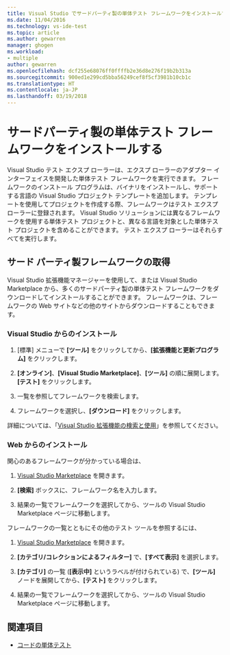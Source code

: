 ```yaml
---
title: Visual Studio でサードパーティ製の単体テスト フレームワークをインストールする | Microsoft Docs
ms.date: 11/04/2016
ms.technology: vs-ide-test
ms.topic: article
ms.author: gewarren
manager: ghogen
ms.workload:
- multiple
author: gewarren
ms.openlocfilehash: dcf255e68076ff0ffffb2e36d8e276f19b2b313a
ms.sourcegitcommit: 900ed1e299cd5bba56249cef8f5cf3981b10cb1c
ms.translationtype: HT
ms.contentlocale: ja-JP
ms.lasthandoff: 03/19/2018
---
```

# <a name="install-third-party-unit-test-frameworks"></a>サードパーティ製の単体テスト フレームワークをインストールする

Visual Studio テスト エクスプ ローラーは、エクスプ ローラーのアダプター インターフェイスを開発した単体テスト フレームワークを実行できます。 フレームワークのインストール プログラムは、バイナリをインストールし、サポートする言語の Visual Studio プロジェクト テンプレートを追加します。 テンプレートを使用してプロジェクトを作成する際、フレームワークはテスト エクスプ ローラーに登録されます。 Visual Studio ソリューションには異なるフレームワークを使用する単体テスト プロジェクトと、異なる言語を対象とした単体テスト プロジェクトを含めることができます。 テスト エクスプ ローラーはそれらすべてを実行します。

## <a name="acquiring-third-party-frameworks"></a>サード パーティ製フレームワークの取得

Visual Studio 拡張機能マネージャーを使用して、または Visual Studio Marketplace から、多くのサードパーティ製の単体テスト フレームワークをダウンロードしてインストールすることができます。 フレームワークは、フレームワークの Web サイトなどの他のサイトからダウンロードすることもできます。

### <a name="installing-from-visual-studio"></a>Visual Studio からのインストール

1. [標準] メニューで **[ツール]** をクリックしてから、**[拡張機能と更新プログラム]** をクリックします。

2. **[オンライン]**、**[Visual Studio Marketplace]**、**[ツール]** の順に展開します。 **[テスト]** をクリックします。

3. 一覧を参照してフレームワークを検索します。

4. フレームワークを選択し、**[ダウンロード]** をクリックします。

詳細については、「[Visual Studio 拡張機能の検索と使用](../ide/finding-and-using-visual-studio-extensions.md)」を参照してください。

### <a name="installing-from-the-web"></a>Web からのインストール

関心のあるフレームワークが分かっている場合は、

1. [Visual Studio Marketplace](https://marketplace.visualstudio.com/vs) を開きます。

2. **[検索]** ボックスに、フレームワーク名を入力します。

3. 結果の一覧でフレームワークを選択してから、ツールの Visual Studio Marketplace ページに移動します。

フレームワークの一覧とともにその他のテスト ツールを参照するには、

1. [Visual Studio Marketplace](https://marketplace.visualstudio.com/vs) を開きます。

2. **[カテゴリ/コレクションによるフィルター]** で、**[すべて表示]** を選択します。

3. **[カテゴリ]** の一覧 (**[表示中]** というラベルが付けられている) で、**[ツール]** ノードを展開してから、**[テスト]** をクリックします。

4. 結果の一覧でフレームワークを選択してから、ツールの Visual Studio Marketplace ページに移動します。

## <a name="see-also"></a>関連項目

- [コードの単体テスト](../test/unit-test-your-code.md)
